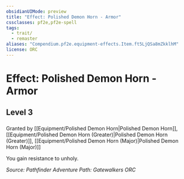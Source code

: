 ```yaml
---
obsidianUIMode: preview
title: "Effect: Polished Demon Horn - Armor"
cssclasses: pf2e,pf2e-spell
tags:
  - trait/
  - remaster
aliases: "Compendium.pf2e.equipment-effects.Item.ft5LjQSa8mZkklhM"
license: ORC
---
```

# Effect: Polished Demon Horn - Armor
## Level 3
### 






Granted by [[Equipment/Polished Demon Horn|Polished Demon Horn]], [[Equipment/Polished Demon Horn (Greater)|Polished Demon Horn (Greater)]], [[Equipment/Polished Demon Horn (Major)|Polished Demon Horn (Major)]]

You gain resistance to unholy.

*Source: Pathfinder Adventure Path: Gatewalkers*
*ORC*